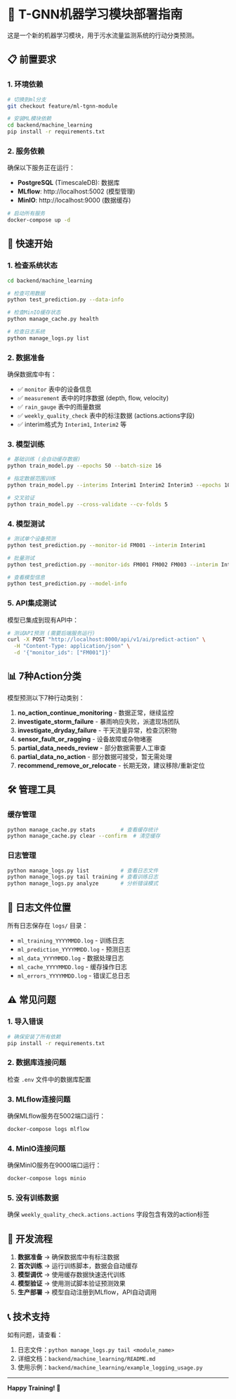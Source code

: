 # 🤖 T-GNN机器学习模块部署指南

这是一个新的机器学习模块，用于污水流量监测系统的行动分类预测。

## 📋 前置要求

### 1. 环境依赖
```bash
# 切换到ml分支
git checkout feature/ml-tgnn-module

# 安装ML模块依赖
cd backend/machine_learning
pip install -r requirements.txt
```

### 2. 服务依赖
确保以下服务正在运行：
- **PostgreSQL** (TimescaleDB): 数据库
- **MLflow**: http://localhost:5002 (模型管理)
- **MinIO**: http://localhost:9000 (数据缓存)

```bash
# 启动所有服务
docker-compose up -d
```

## 🚀 快速开始

### 1. 检查系统状态
```bash
cd backend/machine_learning

# 检查可用数据
python test_prediction.py --data-info

# 检查MinIO缓存状态
python manage_cache.py health

# 检查日志系统
python manage_logs.py list
```

### 2. 数据准备
确保数据库中有：
- ✅ `monitor` 表中的设备信息
- ✅ `measurement` 表中的时序数据 (depth, flow, velocity)
- ✅ `rain_gauge` 表中的雨量数据
- ✅ `weekly_quality_check` 表中的标注数据 (actions.actions字段)
- ✅ interim格式为 `Interim1`, `Interim2` 等

### 3. 模型训练
```bash
# 基础训练 (会自动缓存数据)
python train_model.py --epochs 50 --batch-size 16

# 指定数据范围训练
python train_model.py --interims Interim1 Interim2 Interim3 --epochs 100

# 交叉验证
python train_model.py --cross-validate --cv-folds 5
```

### 4. 模型测试
```bash
# 测试单个设备预测
python test_prediction.py --monitor-id FM001 --interim Interim1

# 批量测试
python test_prediction.py --monitor-ids FM001 FM002 FM003 --interim Interim1

# 查看模型信息
python test_prediction.py --model-info
```

### 5. API集成测试
模型已集成到现有API中：
```bash
# 测试API预测 (需要后端服务运行)
curl -X POST "http://localhost:8000/api/v1/ai/predict-action" \
  -H "Content-Type: application/json" \
  -d '{"monitor_ids": ["FM001"]}'
```

## 📊 7种Action分类

模型预测以下7种行动类别：

1. **no_action_continue_monitoring** - 数据正常，继续监控
2. **investigate_storm_failure** - 暴雨响应失败，派遣现场团队
3. **investigate_dryday_failure** - 干天流量异常，检查沉积物
4. **sensor_fault_or_ragging** - 设备故障或杂物堵塞
5. **partial_data_needs_review** - 部分数据需要人工审查
6. **partial_data_no_action** - 部分数据可接受，暂无需处理
7. **recommend_remove_or_relocate** - 长期无效，建议移除/重新定位

## 🛠️ 管理工具

### 缓存管理
```bash
python manage_cache.py stats        # 查看缓存统计
python manage_cache.py clear --confirm  # 清空缓存
```

### 日志管理
```bash
python manage_logs.py list          # 查看日志文件
python manage_logs.py tail training # 查看训练日志
python manage_logs.py analyze       # 分析错误模式  
```

## 📁 日志文件位置

所有日志保存在 `logs/` 目录：
- `ml_training_YYYYMMDD.log` - 训练日志
- `ml_prediction_YYYYMMDD.log` - 预测日志
- `ml_data_YYYYMMDD.log` - 数据处理日志
- `ml_cache_YYYYMMDD.log` - 缓存操作日志
- `ml_errors_YYYYMMDD.log` - 错误汇总日志

## ⚠️ 常见问题

### 1. 导入错误
```bash
# 确保安装了所有依赖
pip install -r requirements.txt
```

### 2. 数据库连接问题
检查 `.env` 文件中的数据库配置

### 3. MLflow连接问题
确保MLflow服务在5002端口运行：
```bash
docker-compose logs mlflow
```

### 4. MinIO连接问题
确保MinIO服务在9000端口运行：
```bash
docker-compose logs minio
```

### 5. 没有训练数据
确保 `weekly_quality_check.actions.actions` 字段包含有效的action标签

## 🔄 开发流程

1. **数据准备** → 确保数据库中有标注数据
2. **首次训练** → 运行训练脚本，数据会自动缓存
3. **模型调优** → 使用缓存数据快速迭代训练
4. **模型验证** → 使用测试脚本验证预测效果
5. **生产部署** → 模型自动注册到MLflow，API自动调用

## 📞 技术支持

如有问题，请查看：
1. 日志文件：`python manage_logs.py tail <module_name>`
2. 详细文档：`backend/machine_learning/README.md`
3. 使用示例：`backend/machine_learning/example_logging_usage.py`

---
**Happy Training! 🚀**